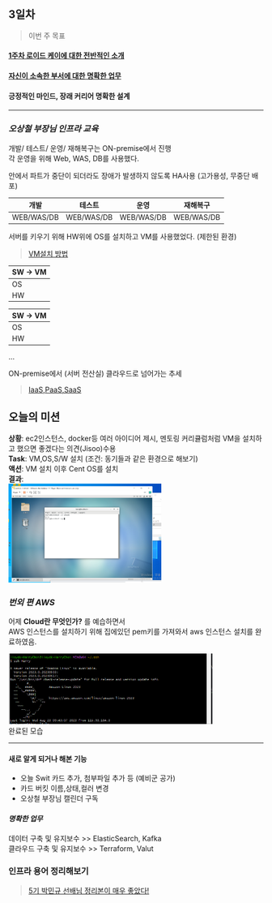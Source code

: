 ## 3일차

> 이번 주 목표
#### [1주차 로이드 케이에 대한 전반적인 소개](https://wiki.lloydk.co.kr/pages/viewpage.action?pageId=3474398)
#### [자신이 소속한 부서에 대한 명확한 업무](#명확한-업무)
#### 긍정적인 마인드, 장래 커리어 명확한 설계

---------------------------------------------------

### ***오상철 부장님 인프라 교육***
개발/ 테스트/ 운영/ 재해복구는 ON-premise에서 진행\
각 운영을 위해 Web, WAS, DB를 사용했다.

안에서 파트가 중단이 되더라도 장애가 발생하지 않도록 HA사용 (고가용성, 무중단 배포)

| 개발  | 테스트 | 운영 | 재해복구 |
|------------|-----|----|------|
| WEB/WAS/DB |WEB/WAS/DB  |WEB/WAS/DB    |WEB/WAS/DB |

서버를 키우기 위해 HW위에 OS를 설치하고 VM를 사용했었다. (제한된 환경)

> [VM설치 방법](https://dear-sauce-d4e.notion.site/Vmware-centos-7-383912d791b34899aa4d9d782ab44998)

| SW -> VM |
|----------|
| OS       |
| HW       | 

| SW -> VM |
|----------|
| OS       |
| HW       |

...


ON-premise에서 (서버 전산실) 클라우드로 넘어가는 추세 
> [IaaS,PaaS,SaaS](https://github.com/JaeKang20/lloydk/blob/main/1%EC%A3%BC%EC%B0%A8/Cloud%EB%9E%80(2%EC%9D%BC%EC%B0%A8).md)

## 오늘의 미션

**상황**: ec2인스턴스, docker등 여러 아이디어 제시, 멘토링 커리큘럼처럼 VM을 설치하고 했으면 좋겠다는 의견(Jisoo)수용\
**Task**: VM,OS,S/W 설치 (조건: 동기들과 같은 환경으로 해보기)\
**액션**: VM 설치 이후 Cent OS를 설치\
**결과**:\
<img src="../img/img_5.png" alt ="CentOS" style="max-width:60%;">


### ***번외 편 AWS***
어제 **Cloud란 무엇인가?** 를 예습하면서\
AWS 인스턴스를 설치하기 위해 집에있던 pem키를 가져와서 aws 인스턴스 설치를 완료하였음.

<img src="../img/img_4.png" alt ="EC2" style="max-width:80%;">\
완료된 모습

--------------

#### 새로 알게 되거나 해본 기능
- 오늘 Swit 카드 추가, 첨부파일 추가 등 (예비군 공가)
- 카드 버킷 이름,상태,컬러 변경
- 오상철 부장님 캘린더 구독

#### ***명확한 업무***
데이터 구축 및 유지보수 >> ElasticSearch, Kafka\
클라우드 구축 및 유지보수 >> Terraform, Valut

### 인프라 용어 정리해보기
> [5기 박민규 선배님 정리본이 매우 좋았다!](https://www.notion.so/dee5d874f0b741b2905d65c75b1ad3cd)
